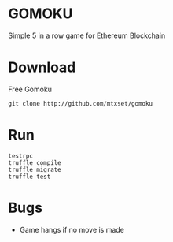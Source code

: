 GOMOKU
======

Simple 5 in a row game for Ethereum Blockchain

Download
========

Free Gomoku

    git clone http://github.com/mtxset/gomoku

Run
===

    testrpc
    truffle compile
    truffle migrate
    truffle test

Bugs
====
- Game hangs if no move is made